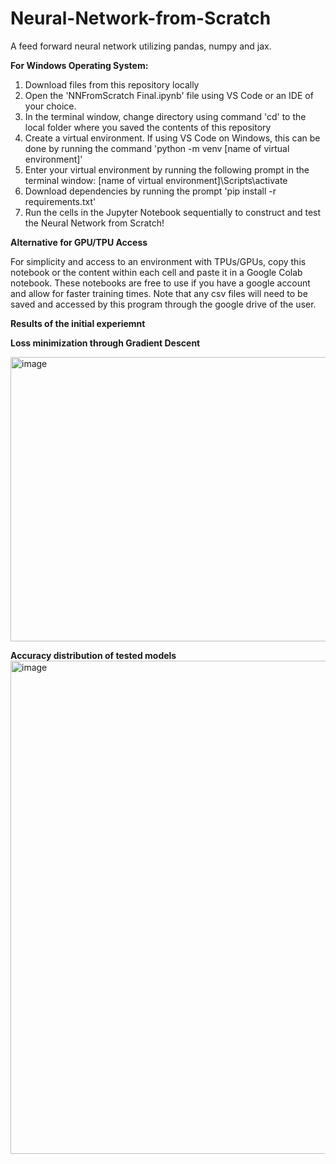 # Neural-Network-from-Scratch
A feed forward neural network utilizing pandas, numpy and jax.

<b>For Windows Operating System:</b>
1. Download files from this repository locally
2. Open the 'NNFromScratch Final.ipynb' file using VS Code or an IDE of your choice.
3. In the terminal window, change directory using command 'cd' to the local folder where you saved the contents of this repository
4. Create a virtual environment. If using VS Code on Windows, this can be done by running the command 'python -m venv [name of virtual environment]'
5. Enter your virtual environment by running the following prompt in the terminal window: [name of virtual environment]\Scripts\activate
6. Download dependencies by running the prompt 'pip install -r requirements.txt'
7. Run the cells in the Jupyter Notebook sequentially to construct and test the Neural Network from Scratch!

<b>Alternative for GPU/TPU Access</b>

For simplicity and access to an environment with TPUs/GPUs, copy this notebook or the content within each cell and paste it in a Google Colab notebook.
These notebooks are free to use if you have a google account and allow for faster training times. Note that any csv files will need to be saved and accessed by this program through the google drive of the user.



<b> Results of the initial experiemnt </b>

<b>Loss minimization through Gradient Descent</b>

<img width="576" height="455" alt="image" src="https://github.com/user-attachments/assets/ed20dadf-088d-45c4-901d-687a3094279c" />

<b>Accuracy distribution of tested models</b>
<img width="989" height="789" alt="image" src="https://github.com/user-attachments/assets/06983acc-f033-4662-a5b1-dc97cf5f82cb" />
